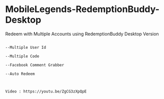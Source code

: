 # MobileLegends-RedemptionBuddy-Desktop
Redeem with Multiple Accounts using RedemptionBuddy Desktop Version


~~~Current Features~~~~

--Multiple User Id

--Multiple Code

--Facebook Comment Grabber

--Auto Redeem



Video : https://youtu.be/ZgCG3zXpQpE

